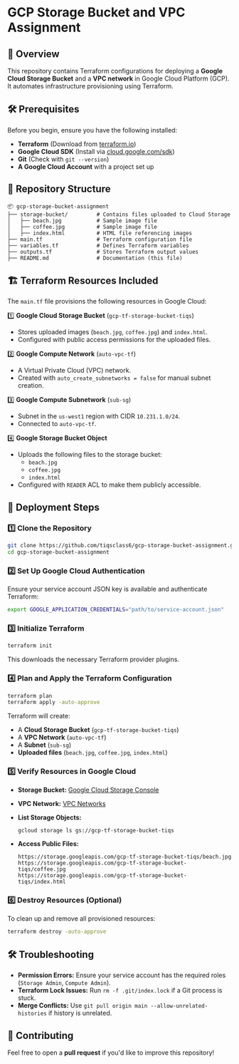 # GCP Storage Bucket and VPC Assignment

## 📌 Overview

This repository contains Terraform configurations for deploying a **Google Cloud Storage Bucket** and a **VPC network** in Google Cloud Platform (GCP). It automates infrastructure provisioning using Terraform.

## 🛠 Prerequisites

Before you begin, ensure you have the following installed:

- **Terraform** (Download from [terraform.io](https://developer.hashicorp.com/terraform/downloads))
- **Google Cloud SDK** (Install via [cloud.google.com/sdk](https://cloud.google.com/sdk/docs/install))
- **Git** (Check with `git --version`)
- **A Google Cloud Account** with a project set up

## 📂 Repository Structure

```
📦 gcp-storage-bucket-assignment
├── storage-bucket/         # Contains files uploaded to Cloud Storage
│   ├── beach.jpg           # Sample image file
│   ├── coffee.jpg          # Sample image file
│   ├── index.html          # HTML file referencing images
├── main.tf                 # Terraform configuration file
├── variables.tf            # Defines Terraform variables
├── outputs.tf              # Stores Terraform output values
├── README.md               # Documentation (this file)
```

## 🏗 Terraform Resources Included

The `main.tf` file provisions the following resources in Google Cloud:

1️⃣ **Google Cloud Storage Bucket** (`gcp-tf-storage-bucket-tiqs`)

- Stores uploaded images (`beach.jpg`, `coffee.jpg`) and `index.html`.
- Configured with public access permissions for the uploaded files.

2️⃣ **Google Compute Network** (`auto-vpc-tf`)

- A Virtual Private Cloud (VPC) network.
- Created with `auto_create_subnetworks = false` for manual subnet creation.

3️⃣ **Google Compute Subnetwork** (`sub-sg`)

- Subnet in the `us-west1` region with CIDR `10.231.1.0/24`.
- Connected to `auto-vpc-tf`.

4️⃣ **Google Storage Bucket Object**

- Uploads the following files to the storage bucket:
  - `beach.jpg`
  - `coffee.jpg`
  - `index.html`
- Configured with `READER` ACL to make them publicly accessible.

## 🚀 Deployment Steps

### 1️⃣ **Clone the Repository**

```sh
git clone https://github.com/tiqsclass6/gcp-storage-bucket-assignment.git
cd gcp-storage-bucket-assignment
```

### 2️⃣ **Set Up Google Cloud Authentication**

Ensure your service account JSON key is available and authenticate Terraform:

```sh
export GOOGLE_APPLICATION_CREDENTIALS="path/to/service-account.json"
```

### 3️⃣ **Initialize Terraform**

```sh
terraform init
```

This downloads the necessary Terraform provider plugins.

### 4️⃣ **Plan and Apply the Terraform Configuration**

```sh
terraform plan
terraform apply -auto-approve
```

Terraform will create:

- A **Cloud Storage Bucket** (`gcp-tf-storage-bucket-tiqs`)
- A **VPC Network** (`auto-vpc-tf`)
- A **Subnet** (`sub-sg`)
- **Uploaded files** (`beach.jpg`, `coffee.jpg`, `index.html`)

### 5️⃣ **Verify Resources in Google Cloud**

- **Storage Bucket:** [Google Cloud Storage Console](https://console.cloud.google.com/storage/browser)
- **VPC Network:** [VPC Networks](https://console.cloud.google.com/networking/networks)
- **List Storage Objects:**

  ```sh
  gcloud storage ls gs://gcp-tf-storage-bucket-tiqs
  ```

- **Access Public Files:**

  ```
  https://storage.googleapis.com/gcp-tf-storage-bucket-tiqs/beach.jpg
  https://storage.googleapis.com/gcp-tf-storage-bucket-tiqs/coffee.jpg
  https://storage.googleapis.com/gcp-tf-storage-bucket-tiqs/index.html
  ```

### 6️⃣ **Destroy Resources (Optional)**

To clean up and remove all provisioned resources:

```sh
terraform destroy -auto-approve
```

## 🛠 Troubleshooting

- **Permission Errors:** Ensure your service account has the required roles (`Storage Admin`, `Compute Admin`).
- **Terraform Lock Issues:** Run `rm -f .git/index.lock` if a Git process is stuck.
- **Merge Conflicts:** Use `git pull origin main --allow-unrelated-histories` if history is unrelated.

## 🤝 Contributing

Feel free to open a **pull request** if you'd like to improve this repository!
